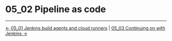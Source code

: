 # 05_02 Pipeline as code

<!-- FooterStart -->
---
[← 05_01 Jenkins build agents and cloud runners](../05_01_jenkins_build_agents_cloud_runners/README.md) | [05_03 Continuing on with Jenkins →](../05_03_continuing_on_with_jenkins/README.md)
<!-- FooterEnd -->
